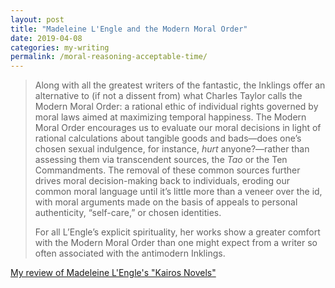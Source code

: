```yaml
---
layout: post
title: "Madeleine L'Engle and the Modern Moral Order"
date: 2019-04-08
categories: my-writing
permalink: /moral-reasoning-acceptable-time/
---
```


> Along with all the greatest writers of the fantastic, the Inklings offer an alternative to (if not a dissent from) what Charles Taylor calls the Modern Moral Order: a rational ethic of individual rights governed by moral laws aimed at maximizing temporal happiness. The Modern Moral Order encourages us to evaluate our moral decisions in light of rational calculations about tangible goods and bads—does one’s chosen sexual indulgence, for instance, *hurt* anyone?—rather than assessing them via transcendent sources, the *Tao* or the Ten Commandments. The removal of these common sources further drives moral decision-making back to individuals, eroding our common moral language until it’s little more than a veneer over the id, with moral arguments made on the basis of appeals to personal authenticity, “self-care,” or chosen identities.
>
> For all L’Engle’s explicit spirituality, her works show a greater comfort with the Modern Moral Order than one might expect from a writer so often associated with the antimodern Inklings.

[My review of Madeleine L'Engle's "Kairos Novels"](https://kirkcenter.org/reviews/moral-reasoning-in-an-acceptable-time/)

